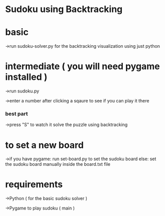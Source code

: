 # Sudoku using Backtracking


# basic
->run sudoku-solver.py for the backtracking visualization using just python


# intermediate ( you will need pygame installed )
->run sudoku.py 

->enter a number after clicking a sqaure to see if you can play it there

### best part
->press "S" to watch it solve the puzzle using backtracking 


# to set a new board
->if you have pygame:
    run set-board.py to set the sudoku board
else:
    set the sudoku board manually inside the board.txt file



# requirements
->Python ( for the basic sudoku solver )

->Pygame to play sudoku ( main )